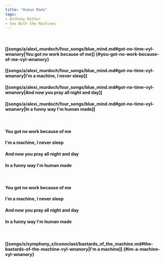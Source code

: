 ```yaml
---
title: "Human Made"
tags:
- Anthony Rother
- Sex With the Machines
---
```

&nbsp;
#### [[songs/a/alexi_murdoch/four_songs/blue_mind.md#got-no-time-vyl-wnanory|You got no work because of me]] {#you-got-no-work-because-of-me-vyl-wnanory}
#### [[songs/a/alexi_murdoch/four_songs/blue_mind.md#got-no-time-vyl-wnanory|I'm a machine, I never sleep]]
#### [[songs/a/alexi_murdoch/four_songs/blue_mind.md#got-no-time-vyl-wnanory|And now you pray all night and day]]
#### [[songs/a/alexi_murdoch/four_songs/blue_mind.md#got-no-time-vyl-wnanory|In a funny way I'm human made]]
&nbsp;
#### You got no work because of me
#### I'm a machine, I never sleep
#### And now you pray all night and day
#### In a funny way I'm human made
&nbsp;
#### You got no work because of me
#### I'm a machine, I never sleep
#### And now you pray all night and day
#### In a funny way I'm human made
&nbsp;
#### [[songs/s/symphony_x/iconoclast/bastards_of_the_machine.md#the-bastards-of-the-machine-vyl-wnanory|I'm a machine]] {#im-a-machine-vyl-wnanory}
